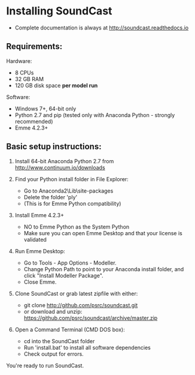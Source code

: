 Installing SoundCast
====================

- Complete documentation is always at http://soundcast.readthedocs.io

Requirements:
--------------

Hardware:

- 8 CPUs
- 32 GB RAM
- 120 GB disk space **per model run**

Software:

- Windows 7+, 64-bit only
- Python 2.7 and pip (tested only with Anaconda Python - strongly recommended)
- Emme 4.2.3+


Basic setup instructions:
-------------------------

1. Install 64-bit Anaconda Python 2.7 from http://www.continuum.io/downloads

2. Find your Python install folder in File Explorer:
   - Go to Anaconda2\Lib\site-packages
   - Delete the folder 'ply'
   - (This is for Emme Python compatibility)

3. Install Emme 4.2.3+
   - NO to Emme Python as the System Python
   - Make sure you can open Emme Desktop and that your license is validated

4. Run Emme Desktop:
   - Go to Tools - App Options - Modeller.
   - Change Python Path to point to your Anaconda install folder, and click "Install Modeller Package".
   - Close Emme.

5. Clone SoundCast or grab latest zipfile with either:
   - git clone http://github.com/psrc/soundcast.git
   - or download and unzip: https://github.com/psrc/soundcast/archive/master.zip

6. Open a Command Terminal (CMD DOS box):
   - cd into the SoundCast folder
   - Run 'install.bat' to install all software dependencies
   - Check output for errors.

You're ready to run SoundCast.
